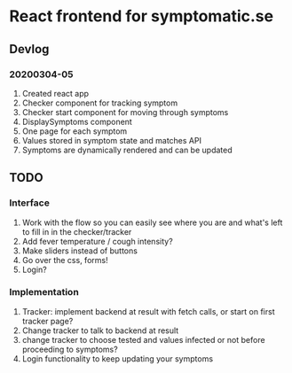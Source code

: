 # React frontend for symptomatic.se

## Devlog
### 20200304-05
1. Created react app
1. Checker component for tracking symptom
1. Checker start component for moving through symptoms
1. DisplaySymptoms component
1. One page for each symptom
1. Values stored in symptom state and matches API
1. Symptoms are dynamically rendered and can be updated

## TODO
### Interface
1. Work with the flow so you can easily see where you are and what's left to fill in in the checker/tracker
1. Add fever temperature / cough intensity?
1. Make sliders instead of buttons
1. Go over the css, forms!
1. Login?

### Implementation
1. Tracker: implement backend at result with fetch calls, or start on first tracker page?
1. Change tracker to talk to backend at result
1. change tracker to choose tested and values infected or not before proceeding to symptoms?
1. Login functionality to keep updating your symptoms
